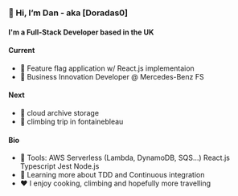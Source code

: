 ### 👋 Hi, I’m Dan - aka [Doradas0]

#### I'm a Full-Stack Developer based in the UK

#### Current
- :hammer: Feature flag application w/ React.js implementaion
- :office: Business Innovation Developer @ Mercedes-Benz FS

#### Next
- :hammer: cloud archive storage
- :runner: climbing trip in fontainebleau

#### Bio
- :wrench: Tools: AWS Serverless (Lambda, DynamoDB, SQS...) React.js Typescript Jest Node.js
- :evergreen_tree: Learning more about TDD and Continuous integration
- :heart: I enjoy cooking, climbing and hopefully more travelling

<!---
Doradas0/Doradas0 is a ✨ special ✨ repository because its `README.md` (this file) appears on your GitHub profile.
You can click the Preview link to take a look at your changes.
--->
